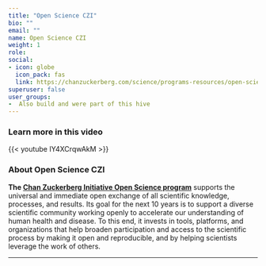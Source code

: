 ```yaml
---
title: "Open Science CZI"
bio: ""
email: ""
name: Open Science CZI
weight: 1
role: 
social:
- icon: globe
  icon_pack: fas
  link: https://chanzuckerberg.com/science/programs-resources/open-science/
superuser: false
user_groups:
-  Also build and were part of this hive
---
```


### Learn more in this video

{{< youtube IY4XCrqwAkM >}} 

### About Open Science CZI

**The [Chan Zuckerberg Initiative Open Science program](https://chanzuckerberg.com/science/programs-resources/open-science/)** supports the universal and immediate open exchange of all scientific knowledge, processes, and results. Its goal for the next 10 years is to support a diverse scientific community working openly to accelerate our understanding of human health and disease. To this end, it invests in tools, platforms, and organizations that help broaden participation and access to the scientific process by making it open and reproducible, and by helping scientists leverage the work of others. 




***

